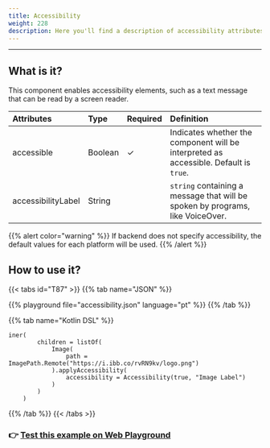 ```yaml
---
title: Accessibility
weight: 228
description: Here you'll find a description of accessibility attributes
---
```


---

## What is it?

This component enables accessibility elements, such as a text message that can be read by a screen reader.
 

| **Attributes** | **Type** | Required | **Definition** |
| :--- | :--- | :--- | :--- |
| accessible | Boolean |   ✓ | Indicates whether the component will be interpreted as accessible. Default is `true`. |
| accessibilityLabel | String |  | `string` containing a message that will be spoken by programs, like VoiceOver. |

{{% alert color="warning" %}}
If backend does not specify accessibility, the default values ​​for each platform will be used.
{{% /alert %}}

## How to use it?

{{< tabs id="T87" >}}
{{% tab name="JSON" %}}
<!-- json-playground:accessibility.json
{
  "_beagleComponent_": "beagle:container",
  "children": [
    {
      "_beagleComponent_": "beagle:image",
          "path": {
            "_beagleImagePath_": "remote",
            "url": "https://i.ibb.co/rvRN9kv/logo.png"
          },
          "accessibility": {
            "accessibilityLabel": "Image Label",
            "accessible": true
          }
    }
  ]
}
-->
{{% playground file="accessibility.json" language="pt" %}}
{{% /tab %}}

{{% tab name="Kotlin DSL" %}}
```
iner(
        children = listOf(
            Image(
                path = ImagePath.Remote("https://i.ibb.co/rvRN9kv/logo.png")
            ).applyAccessibility(
                accessibility = Accessibility(true, "Image Label")
            )
        )
    )
```
{{% /tab %}}
{{< /tabs >}}

### 👉 [Test this example on Web Playground](https://beagle-playground.netlify.app/#/cloud/984d1316f43146f9a1341c478783d536/accessibility.json)
